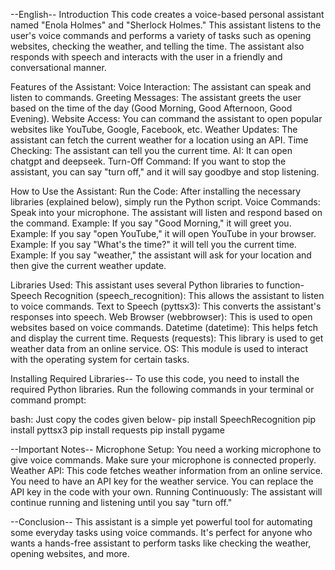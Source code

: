 --English--
Introduction
This code creates a voice-based personal assistant named "Enola Holmes" and "Sherlock Holmes." This assistant listens to the user's voice commands and performs a variety of tasks such as opening websites, checking the weather, and telling the time. The assistant also responds with speech and interacts with the user in a friendly and conversational manner.

Features of the Assistant:
Voice Interaction: The assistant can speak and listen to commands.
Greeting Messages: The assistant greets the user based on the time of the day (Good Morning, Good Afternoon, Good Evening).
Website Access: You can command the assistant to open popular websites like YouTube, Google, Facebook, etc.
Weather Updates: The assistant can fetch the current weather for a location using an API.
Time Checking: The assistant can tell you the current time.
AI: It can open chatgpt and deepseek.
Turn-Off Command: If you want to stop the assistant, you can say "turn off," and it will say goodbye and stop listening.

How to Use the Assistant:
Run the Code: After installing the necessary libraries (explained below), simply run the Python script.
Voice Commands: Speak into your microphone. The assistant will listen and respond based on the command.
Example: If you say "Good Morning," it will greet you.
Example: If you say "open YouTube," it will open YouTube in your browser.
Example: If you say "What's the time?" it will tell you the current time.
Example: If you say "weather," the assistant will ask for your location and then give the current weather update.

Libraries Used:
This assistant uses several Python libraries to function-
Speech Recognition (speech_recognition): This allows the assistant to listen to voice commands.
Text to Speech (pyttsx3): This converts the assistant's responses into speech.
Web Browser (webbrowser): This is used to open websites based on voice commands.
Datetime (datetime): This helps fetch and display the current time.
Requests (requests): This library is used to get weather data from an online service.
OS: This module is used to interact with the operating system for certain tasks.

Installing Required Libraries--
To use this code, you need to install the required Python libraries. Run the following commands in your terminal or command prompt:

bash:
Just copy the codes given below-
pip install SpeechRecognition
pip install pyttsx3
pip install requests
pip install pygame

--Important Notes--
Microphone Setup: You need a working microphone to give voice commands. Make sure your microphone is connected properly.
Weather API: This code fetches weather information from an online service. You need to have an API key for the weather service. You can replace the API key in the code with your own.
Running Continuously: The assistant will continue running and listening until you say "turn off."

--Conclusion--
This assistant is a simple yet powerful tool for automating some everyday tasks using voice commands. It's perfect for anyone who wants a hands-free assistant to perform tasks like checking the weather, opening websites, and more.

